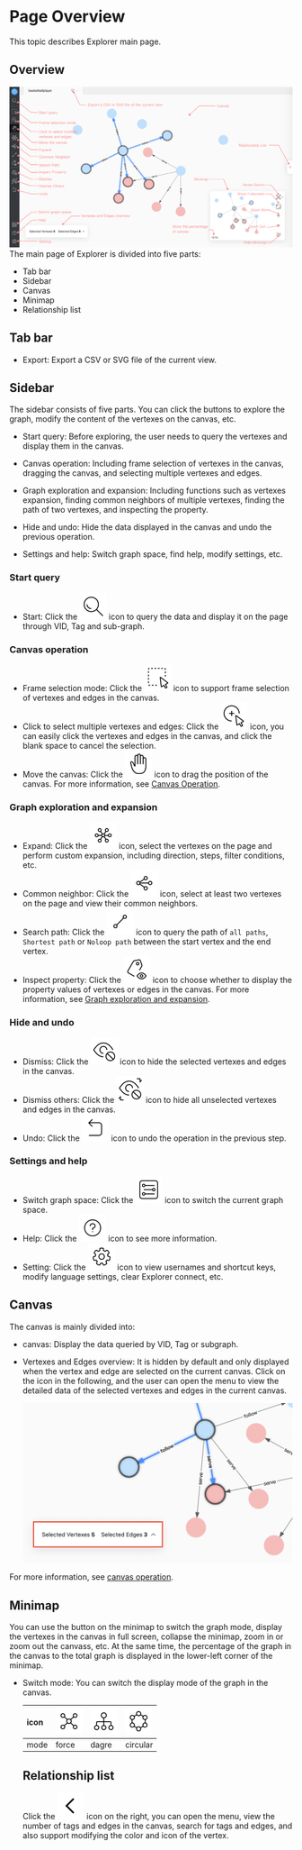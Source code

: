 # Page Overview

This topic describes Explorer main page.

## Overview

![Explorer](../figs/ex-ug-006.png)
The main page of Explorer is divided into five parts:

- Tab bar
- Sidebar
- Canvas
- Minimap
- Relationship list

## Tab bar

- Export: Export a CSV or SVG file of the current view.

## Sidebar

The sidebar consists of five parts. You can click the buttons to explore the graph, modify the content of the vertexes on the canvas, etc.

- Start query: Before exploring, the user needs to query the vertexes and display them in the canvas.

- Canvas operation: Including frame selection of vertexes in the canvas, dragging the canvas, and selecting multiple vertexes and edges.

- Graph exploration and expansion: Including functions such as vertexes expansion, finding common neighbors of multiple vertexes, finding the path of two vertexes, and inspecting the property.

- Hide and undo: Hide the data displayed in the canvas and undo the previous operation.

- Settings and help: Switch graph space, find help, modify settings, etc.

### Start query

- Start: Click the ![query](../figs/nav-query.png) icon to query the data and display it on the page through VID, Tag and sub-graph.

### Canvas operation

- Frame selection mode: Click the ![frameSelect](../figs/nav-frameSelect.png) icon to support frame selection of vertexes and edges in the canvas.
- Click to select multiple vertexes and edges: Click the ![singleSelect](../figs/nav-singleSelect.png) icon, you can easily click the vertexes and edges in the canvas, and click the blank space to cancel the selection.
- Move the canvas: Click the ![moveCanvas](../figs/nav-moveCanvas.png) icon to drag the position of the canvas.
For more information, see [Canvas Operation](../operation-guide/ex-ug-canvas.md).

### Graph exploration and expansion

- Expand: Click the ![expand](../figs/rightclickmenu-expand.png) icon, select the vertexes on the page and perform custom expansion, including direction, steps, filter conditions, etc.
- Common neighbor: Click the ![commonNeighbor](../figs/rightclickmenu-commonNeighbor.png) icon, select at least two vertexes on the page and view their common neighbors.
- Search path: Click the ![findPath](../figs/rightclickmenu-findPath.png) icon to query the path of `all paths`, `Shortest path` or `Noloop path` between the start vertex and the end vertex.
- Inspect property: Click the ![propertyView](../figs/nav-propertyView.png) icon to choose whether to display the property values of vertexes or edges in the canvas.
For more information, see [Graph exploration and expansion](../operation-guide/ex-ug-graph-exploration.md).

### Hide and undo

- Dismiss: Click the ![miss](../figs/nav-miss.png) icon to hide the selected vertexes and edges in the canvas.
- Dismiss others: Click the ![missreverse](../figs/nav-missReverse.png) icon to hide all unselected vertexes and edges in the canvas.
- Undo: Click the ![Revoke](../figs/nav-Revoke.png) icon to undo the operation in the previous step.

### Settings and help

- Switch graph space: Click the ![graphSpace](../figs/nav-graphSpace.png) icon to switch the current graph space.
- Help: Click the ![help](../figs/nav-help.png) icon to see more information.
- Setting: Click the ![setup](../figs/nav-setup.png) icon to view usernames and shortcut keys, modify language settings, clear Explorer connect, etc.

## Canvas

The canvas is mainly divided into:

- canvas: Display the data queried by VID, Tag or subgraph.

- Vertexes and Edges overview: It is hidden by default and only displayed when the vertex and edge are selected on the current canvas. Click on the icon in the following, and the user can open the menu to view the detailed data of the selected vertexes and edges in the current canvas.

  ![review](../figs/ex-ug-027.png)

For more information, see [canvas operation](../operation-guide/ex-ug-canvas.md).

## Minimap

You can use the button on the minimap to switch the graph mode, display the vertexes in the canvas in full screen, collapse the minimap, zoom in or zoom out the canvass, etc. At the same time, the percentage of the graph in the canvas to the total graph is displayed in the lower-left corner of the minimap.

- Switch mode: You can switch the display mode of the graph in the canvas.
  
  | icon | ![force](../figs/Thumbnail-graphView.png) | ![dagre](../figs/Thumbnail-treeView.png) | ![circular](../figs/Thumbnail-sphereView.png) | 
  | ---- | ---- |----| ----|
  | mode | force | dagre | circular |

  ## Relationship list

  Click the ![unfold](../figs/sidebar-unfold.png) icon on the right, you can open the menu, view the number of tags and edges in the canvas, search for tags and edges, and also support modifying the color and icon of the vertex.